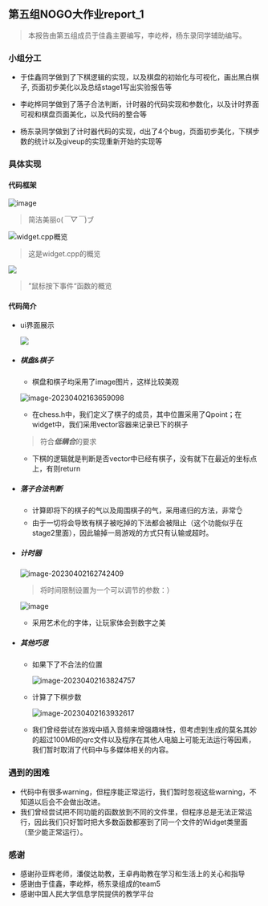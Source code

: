 ## 第五组NOGO大作业report_1

> 本报告由第五组成员于佳鑫主要编写，李屹桦，杨东录同学辅助编写。

### 小组分工

* 于佳鑫同学做到了下棋逻辑的实现，以及棋盘的初始化与可视化，画出黑白棋子, 页面初步美化以及总结stage1写出实验报告等

* 李屹桦同学做到了落子合法判断，计时器的代码实现和参数化，以及计时界面可视和棋盘页面美化，以及代码的整合等

* 杨东录同学做到了计时器代码的实现，d出了4个bug，页面初步美化，下棋步数的统计以及giveup的实现重新开始的实现等


### 具体实现
#### 代码框架

![image](./images/1.png)

> 简洁美丽o(*￣▽￣*)ブ

![widget.cpp概览](./images/2.png)

> 这是widget.cpp的概览

![](./images/3.png)

> ”鼠标按下事件“函数的概览

#### 代码简介

* ui界面展示

  ![](./images/9.png)

* ##### 棋盘&棋子

  * 棋盘和棋子均采用了image图片，这样比较美观

   ![image-20230402163659098](./images/4.png)

  * 在chess.h中，我们定义了棋子的成员，其中位置采用了Qpoint；在widget中，我们采用vector容器来记录已下的棋子

  > 符合***低耦合***的要求

  * 下棋的逻辑就是判断是否vector中已经有棋子，没有就下在最近的坐标点上，有则return

* ##### 落子合法判断

  * 计算即将下的棋子的气以及周围棋子的气，采用递归的方法，非常👌
  * 由于一切将会导致有棋子被吃掉的下法都会被阻止（这个功能似乎在stage2里面），因此输掉一局游戏的方式只有认输或超时。

* ##### 计时器

  ![image-20230402162742409](./images/5.png)

  > 将时间限制设置为一个可以调节的参数：）

  ![image](./images/6.png)

  * 采用艺术化的字体，让玩家体会到数字之美

* ##### 其他巧思

  * 如果下了不合法的位置

    ![image-20230402163824757](./images/7.png)

  * 计算了下棋步数

    ![image-20230402163932617](./images/8.png)
    
  * 我们曾经尝试在游戏中插入音频来增强趣味性，但考虑到生成的莫名其妙的超过100MB的qrc文件以及程序在其他人电脑上可能无法运行等因素，我们暂时取消了代码中与多媒体相关的内容。

### 遇到的困难

* 代码中有很多warning，但程序能正常运行，我们暂时忽视这些warning，不知道以后会不会做出改进。
* 我们曾经尝试把不同功能的函数放到不同的文件里，但程序总是无法正常运行，因此我们只好暂时把大多数函数都塞到了同一个文件的Widget类里面（至少能正常运行）。

### 感谢

* 感谢孙亚辉老师，潘俊达助教，王卓冉助教在学习和生活上的关心和指导
* 感谢由于佳鑫，李屹桦，杨东录组成的team5
* 感谢中国人民大学信息学院提供的教学平台





